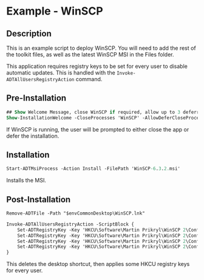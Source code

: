 # Example - WinSCP

## Description

This is an example script to deploy WinSCP. You will need to add the rest of the toolkit files, as well as the latest WinSCP MSI in the Files folder.

This application requires registry keys to be set for every user to disable automatic updates. This is handled with the `Invoke-ADTAllUsersRegistryAction` command.

## Pre-Installation

```ps
## Show Welcome Message, close WinSCP if required, allow up to 3 deferrals, and persist the prompt
Show-InstallationWelcome -CloseProcesses 'WinSCP' -AllowDeferCloseProcesses -DeferTimes 3 -PersistPrompt -NoMinimizeWindows
```

If WinSCP is running, the user will be prompted to either close the app or defer the installation.

## Installation

```ps
Start-ADTMsiProcess -Action Install -FilePath 'WinSCP-6.3.2.msi'
```

Installs the MSI.

## Post-Installation

```ps
Remove-ADTFile -Path "$envCommonDesktop\WinSCP.lnk"

Invoke-ADTAllUsersRegistryAction -ScriptBlock {
    Set-ADTRegistryKey -Key 'HKCU\Software\Martin Prikryl\WinSCP 2\Configuration\Interface' -Name 'CollectUsage' -Value 0 -Type DWord -SID $_.SID
    Set-ADTRegistryKey -Key 'HKCU\Software\Martin Prikryl\WinSCP 2\Configuration\Interface\Updates' -Name 'Period' -Value 0 -Type DWord -SID $_.SID
    Set-ADTRegistryKey -Key 'HKCU\Software\Martin Prikryl\WinSCP 2\Configuration\Interface\Updates' -Name 'BetaVersions' -Value 1 -Type DWord -SID $_.SID
    Set-ADTRegistryKey -Key 'HKCU\Software\Martin Prikryl\WinSCP 2\Configuration\Interface\Updates' -Name 'ShowOnStartup' -Value 0 -Type DWord -SID $_.SID
}
```

This deletes the desktop shortcut, then applies some HKCU registry keys for every user.
